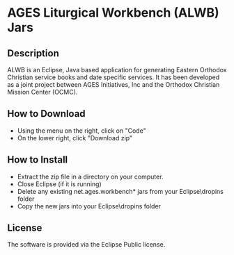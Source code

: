 AGES Liturgical Workbench (ALWB) Jars
=====================================
Description
-----------
ALWB is an Eclipse, Java based application for generating Eastern Orthodox Christian service books and date specific services.  It has been developed as a joint project between AGES Initiatives, Inc and the Orthodox Christian Mission Center (OCMC).

How to Download
---------------
* Using the menu on the right, click on "Code"
* On the lower right, click "Download zip"

How to Install
---------------
* Extract the zip file in a directory on your computer.
* Close Eclipse (if it is running)
* Delete any existing net.ages.workbench* jars from your Eclipse\dropins folder
* Copy the new jars into your Eclipse\dropins folder

License
-------
The software is provided via the Eclipse Public license. 